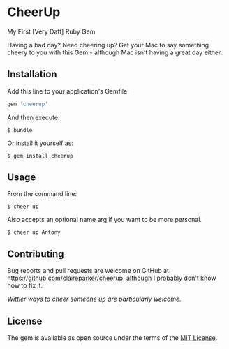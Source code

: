 # CheerUp

My First [Very Daft] Ruby Gem

Having a bad day? Need cheering up? Get your Mac to say something cheery to you with this Gem - although Mac isn't having a great day either.

## Installation

Add this line to your application's Gemfile:

```ruby
gem 'cheerup'
```

And then execute:

    $ bundle

Or install it yourself as:

    $ gem install cheerup

## Usage

From the command line:
    
    $ cheer up

Also accepts an optional name arg if you want to be more personal.

    $ cheer up Antony


## Contributing

Bug reports and pull requests are welcome on GitHub at https://github.com/claireparker/cheerup, although I probably don't know how to fix it.

_Wittier ways to cheer someone up are particularly welcome._


## License

The gem is available as open source under the terms of the [MIT License](http://opensource.org/licenses/MIT).

